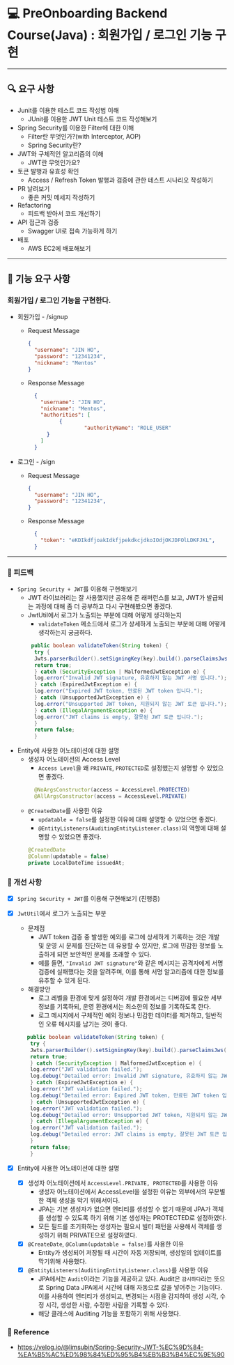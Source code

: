 # 💻 PreOnboarding Backend Course(Java) : 회원가입 / 로그인 기능 구현

---
## 🔍 요구 사항

- Junit를 이용한 테스트 코드 작성법 이해
  - JUnit를 이용한 JWT Unit 테스트 코드 작성해보기
- Spring Security를 이용한 Filter에 대한 이해
  - Filter란 무엇인가?(with Interceptor, AOP)
  - Spring Security란?
- JWT와 구체적인 알고리즘의 이해
  - JWT란 무엇인가요?
- 토큰 발행과 유효성 확인
  - Access / Refresh Token 발행과 검증에 관한 테스트 시나리오 작성하기
- PR 날려보기
  - 좋은 커밋 메세지 작성하기
- Refactoring
  - 피드백 받아서 코드 개선하기
- API 접근과 검증
  - Swagger UI로 접속 가능하게 하기
- 배포
  - AWS EC2에 배포해보기
  

---

## 🚀 기능 요구 사항

### 회원가입 / 로그인 기능을 구현한다.

- 회원가입 - /signup
  - Request Message
    ```json
    {
      "username": "JIN HO",
      "password": "12341234",
      "nickname": "Mentos"
    }
    ``` 
  - Response Message
    ```json
      {
        "username": "JIN HO",
        "nickname": "Mentos",
        "authorities": [
              {
                      "authorityName": "ROLE_USER"
          }
        ]
      }
    ``` 

- 로그인 - /sign
  - Request Message
    ```json
    {
      "username": "JIN HO",
      "password": "12341234",
    }
    ``` 
  - Response Message
    ```json
      {
        "token": "eKDIkdfjoakIdkfjpekdkcjdkoIOdjOKJDFOlLDKFJKL",
      }
    ```
    
---

### 📍 피드백
- `Spring Security + JWT`를 이용해 구현해보기
  - JWT 라이브러리는 잘 사용했지만 공유해 준 래퍼런스를 보고, JWT가 발급되는 과정에 대해 좀 더 공부하고 다시 구현해봤으면 좋겠다.
  - JwtUtil에서 로그가 노출되는 부분에 대해 어떻게 생각하는지
    - `validateToken` 메소드에서 로그가 상세하게 노출되는 부분에 대해 어떻게 생각하는지 궁금하다.
    ```java
     public boolean validateToken(String token) {
      try {
      Jwts.parserBuilder().setSigningKey(key).build().parseClaimsJws(token);
      return true;
      } catch (SecurityException | MalformedJwtException e) {
      log.error("Invalid JWT signature, 유효하지 않는 JWT 서명 입니다.");
      } catch (ExpiredJwtException e) {
      log.error("Expired JWT token, 만료된 JWT token 입니다.");
      } catch (UnsupportedJwtException e) {
      log.error("Unsupported JWT token, 지원되지 않는 JWT 토큰 입니다.");
      } catch (IllegalArgumentException e) {
      log.error("JWT claims is empty, 잘못된 JWT 토큰 입니다.");
      }
      return false;
      }
    ```
- Entity에 사용한 어노테이션에 대한 설명
  - 생성자 어노테이션의 Access Level
    - `Access Level`을 왜 `PRIVATE`, `PROTECTED`로 설정했는지 설명할 수 있었으면 좋겠다.
    ```java
      @NoArgsConstructor(access = AccessLevel.PROTECTED)
      @AllArgsConstructor(access = AccessLevel.PRIVATE)
      ```
  - `@CreatedDate`를 사용한 이유
    - `updatable = false`를 설정한 이유에 대해 설명할 수 있었으면 좋겠다.
    - `@EntityListeners(AuditingEntityListener.class)`의 역할에 대해 설명할 수 있었으면 좋겠다.
     ```java
    @CreatedDate
    @Column(updatable = false)
    private LocalDateTime issuedAt;
     ```


### 📍 개선 사항
-[x] `Spring Security + JWT`를 이용해 구현해보기 (진행중)
-[x] `JwtUtil`에서 로그가 노출되는 부분
  - 문제점
    - JWT token 검증 중 발생한 예외를 로그에 상세하게 기록하는 것은 개발 및 운영 시 문제를 진단하는 데 유용할 수 있지만, 로그에 민감한 정보를 노출하게 되면 보안적인 문제를 초래할 수 있다.
    - 예를 들면, `"Invalid JWT signature"`와 같은 메시지는 공격자에게 서명 검증에 실패했다는 것을 알려주며, 이를 통해 서명 알고리즘에 대한 정보를 유추할 수 있게 된다.
  - 해결방안
    - 로그 레벨을 환경에 맞게 설정하여 개발 환경에서는 디버깅에 필요한 세부 정보를 기록하되, 운영 환경에서는 최소한의 정보를 기록하도록 한다.
    - 로그 메시지에서 구체적인 예외 정보나 민감한 데이터를 제거하고, 일반적인 오류 메시지를 남기는 것이 좋다.
  ```java
     public boolean validateToken(String token) {
      try {
      Jwts.parserBuilder().setSigningKey(key).build().parseClaimsJws(token);
      return true;
      } catch (SecurityException | MalformedJwtException e) {
      log.error("JWT validation failed.");
      log.debug("Detailed error: Invalid JWT signature, 유효하지 않는 JWT 서명 입니다.");
      } catch (ExpiredJwtException e) {
      log.error("JWT validation failed.");
      log.debug("Detailed error: Expired JWT token, 만료된 JWT token 입니다.");
      } catch (UnsupportedJwtException e) {
      log.error("JWT validation failed.");
      log.debug("Detailed error: Unsupported JWT token, 지원되지 않는 JWT 토큰 입니다.");
      } catch (IllegalArgumentException e) {
      log.error("JWT validation failed.");
      log.debug("Detailed error: JWT claims is empty, 잘못된 JWT 토큰 입니다.");
      }
      return false;
      }
    ```


-[x] Entity에 사용한 어노테이션에 대한 설명
  -[x] 생성자 어노테이션에서 `AccessLevel.PRIVATE, PROTECTED`를 사용한 이유
    - 생성자 어노테이션에서 AccessLevel을 설정한 이유는 외부에서의 무분별한 객체 생성을 막기 위해서이다.
    - JPA는 기본 생성자가 없으면 엔티티를 생성할 수 없기 때문에 JPA가 객체를 생성할 수 있도록 하기 위해 기본 생성자는 PROTECTED로 설정하였다.
    - 모든 필드를 초기화하는 생성자는 필요시 빌터 패턴을 사용해서 객체를 생성하기 위해 PRIVATE으로 설정하였다.
  -[x] `@CreateDate`, `@Column(updatable = false)`를 사용한 이유
    - Entity가 생성되어 저장될 때 시간이 자동 저장되며, 생성일의 업데이트를 막기위해 사용했다.
  -[x] `@EntityListeners(AuditingEntityListener.class)`를 사용한 이유
    - JPA에서는 `Audit`이라는 기능을 제공하고 있다. Audit은 `감시하다`라는 뜻으로 Spring Data JPA에서 시간에 대해 자동으로 값을 넣어주는 기능이다.
      이를 사용하여 엔티티가 생성되고, 변경되는 시점을 감지하여 생성 시각, 수정 시각, 생성한 사람, 수정한 사람을 기록할 수 있다.
    - 해당 클래스에 Auditing 기능을 포함하기 위해 사용했다.


### 📍 Reference
- https://velog.io/@limsubin/Spring-Security-JWT-%EC%9D%84-%EA%B5%AC%ED%98%84%ED%95%B4%EB%B3%B4%EC%9E%90
